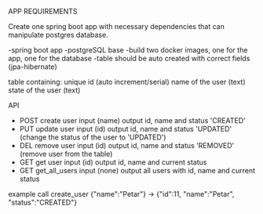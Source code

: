 APP REQUIREMENTS

Create one spring boot app with necessary dependencies that can manipulate postgres database.


-spring boot app
-postgreSQL base
-build two docker images, one for the app, one for the database
-table should be auto created with correct fields (jpa-hibernate)


table containing:
unique id (auto increment/serial)
name of the user (text)
state of the user (text)

API
- POST create user
  input (name)
  output  id, name and status 'CREATED'
- PUT update user
  input (id)
  output  id, name and status 'UPDATED' (change the status of the user to 'UPDATED')
- DEL remove user
  input (id)
  output  id, name and status 'REMOVED' (remove user from the table)
- GET get user
  input (id)
  output  id, name and current status
- GET get_all_users
  input (none)
  output  all users with id, name and current status


example call
create_user {"name":"Petar"} -> {"id":11, "name":"Petar", "status":"CREATED"}